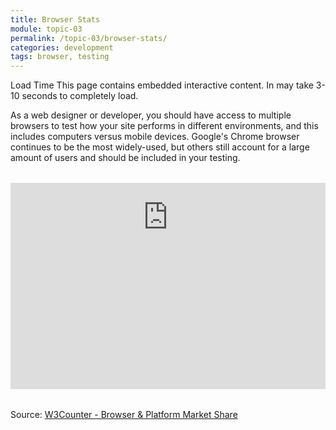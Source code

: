 ```yaml
---
title: Browser Stats
module: topic-03
permalink: /topic-03/browser-stats/
categories: development
tags: browser, testing
---
```


<div class="divider-heading"></div>

<span class="label label-warning">Load Time</span> This page contains embedded interactive content. In may take 3-10 seconds to completely load.

As a web designer or developer, you should have access to multiple browsers to test how your site performs in different environments, and this includes computers versus mobile devices. Google's Chrome browser continues to be the most widely-used, but others still account for a large amount of users and should be included in your testing.


<div id="browser-stats" style="overflow:hidden; margin: 2rem 0;">
  <iframe src="https://www.w3counter.com/globalstats.php" scrolling="no" frameborder="0" style="width: 100%; height: 550px; margin-top: -220px;">
  </iframe>
</div>
<p class="img-caption">Source: <a href="https://www.w3counter.com/globalstats.php">W3Counter - Browser & Platform Market Share</a></p>
